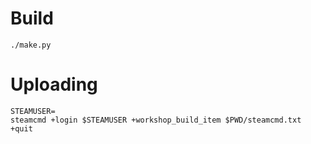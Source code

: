 # Build

`./make.py`

# Uploading

```
STEAMUSER=
steamcmd +login $STEAMUSER +workshop_build_item $PWD/steamcmd.txt +quit
```
